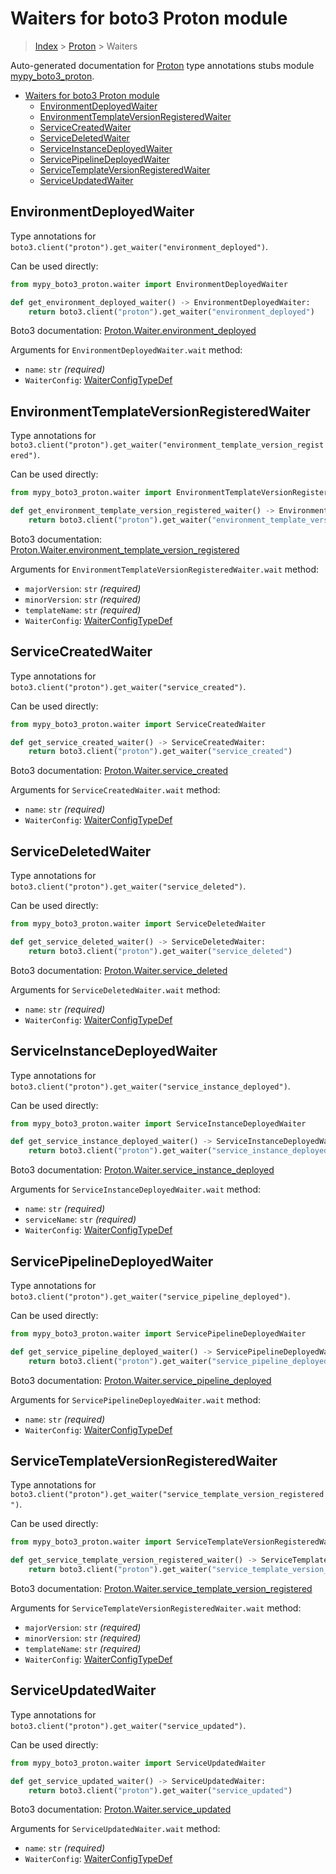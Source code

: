 # Waiters for boto3 Proton module

> [Index](..) > [Proton](.) > Waiters

Auto-generated documentation for
[Proton](https://boto3.amazonaws.com/v1/documentation/api/latest/reference/services/proton.html#Proton)
type annotations stubs module
[mypy_boto3_proton](https://pypi.org/project/mypy-boto3-proton/).

- [Waiters for boto3 Proton module](#waiters-for-boto3-proton-module)
  - [EnvironmentDeployedWaiter](#environmentdeployedwaiter)
  - [EnvironmentTemplateVersionRegisteredWaiter](#environmenttemplateversionregisteredwaiter)
  - [ServiceCreatedWaiter](#servicecreatedwaiter)
  - [ServiceDeletedWaiter](#servicedeletedwaiter)
  - [ServiceInstanceDeployedWaiter](#serviceinstancedeployedwaiter)
  - [ServicePipelineDeployedWaiter](#servicepipelinedeployedwaiter)
  - [ServiceTemplateVersionRegisteredWaiter](#servicetemplateversionregisteredwaiter)
  - [ServiceUpdatedWaiter](#serviceupdatedwaiter)

## EnvironmentDeployedWaiter

Type annotations for
`boto3.client("proton").get_waiter("environment_deployed")`.

Can be used directly:

```python
from mypy_boto3_proton.waiter import EnvironmentDeployedWaiter

def get_environment_deployed_waiter() -> EnvironmentDeployedWaiter:
    return boto3.client("proton").get_waiter("environment_deployed")
```

Boto3 documentation:
[Proton.Waiter.environment_deployed](https://boto3.amazonaws.com/v1/documentation/api/latest/reference/services/proton.html#Proton.Waiter.EnvironmentDeployed)

Arguments for `EnvironmentDeployedWaiter.wait` method:

- `name`: `str` *(required)*
- `WaiterConfig`: [WaiterConfigTypeDef](./type_defs.md#waiterconfigtypedef)

## EnvironmentTemplateVersionRegisteredWaiter

Type annotations for
`boto3.client("proton").get_waiter("environment_template_version_registered")`.

Can be used directly:

```python
from mypy_boto3_proton.waiter import EnvironmentTemplateVersionRegisteredWaiter

def get_environment_template_version_registered_waiter() -> EnvironmentTemplateVersionRegisteredWaiter:
    return boto3.client("proton").get_waiter("environment_template_version_registered")
```

Boto3 documentation:
[Proton.Waiter.environment_template_version_registered](https://boto3.amazonaws.com/v1/documentation/api/latest/reference/services/proton.html#Proton.Waiter.EnvironmentTemplateVersionRegistered)

Arguments for `EnvironmentTemplateVersionRegisteredWaiter.wait` method:

- `majorVersion`: `str` *(required)*
- `minorVersion`: `str` *(required)*
- `templateName`: `str` *(required)*
- `WaiterConfig`: [WaiterConfigTypeDef](./type_defs.md#waiterconfigtypedef)

## ServiceCreatedWaiter

Type annotations for `boto3.client("proton").get_waiter("service_created")`.

Can be used directly:

```python
from mypy_boto3_proton.waiter import ServiceCreatedWaiter

def get_service_created_waiter() -> ServiceCreatedWaiter:
    return boto3.client("proton").get_waiter("service_created")
```

Boto3 documentation:
[Proton.Waiter.service_created](https://boto3.amazonaws.com/v1/documentation/api/latest/reference/services/proton.html#Proton.Waiter.ServiceCreated)

Arguments for `ServiceCreatedWaiter.wait` method:

- `name`: `str` *(required)*
- `WaiterConfig`: [WaiterConfigTypeDef](./type_defs.md#waiterconfigtypedef)

## ServiceDeletedWaiter

Type annotations for `boto3.client("proton").get_waiter("service_deleted")`.

Can be used directly:

```python
from mypy_boto3_proton.waiter import ServiceDeletedWaiter

def get_service_deleted_waiter() -> ServiceDeletedWaiter:
    return boto3.client("proton").get_waiter("service_deleted")
```

Boto3 documentation:
[Proton.Waiter.service_deleted](https://boto3.amazonaws.com/v1/documentation/api/latest/reference/services/proton.html#Proton.Waiter.ServiceDeleted)

Arguments for `ServiceDeletedWaiter.wait` method:

- `name`: `str` *(required)*
- `WaiterConfig`: [WaiterConfigTypeDef](./type_defs.md#waiterconfigtypedef)

## ServiceInstanceDeployedWaiter

Type annotations for
`boto3.client("proton").get_waiter("service_instance_deployed")`.

Can be used directly:

```python
from mypy_boto3_proton.waiter import ServiceInstanceDeployedWaiter

def get_service_instance_deployed_waiter() -> ServiceInstanceDeployedWaiter:
    return boto3.client("proton").get_waiter("service_instance_deployed")
```

Boto3 documentation:
[Proton.Waiter.service_instance_deployed](https://boto3.amazonaws.com/v1/documentation/api/latest/reference/services/proton.html#Proton.Waiter.ServiceInstanceDeployed)

Arguments for `ServiceInstanceDeployedWaiter.wait` method:

- `name`: `str` *(required)*
- `serviceName`: `str` *(required)*
- `WaiterConfig`: [WaiterConfigTypeDef](./type_defs.md#waiterconfigtypedef)

## ServicePipelineDeployedWaiter

Type annotations for
`boto3.client("proton").get_waiter("service_pipeline_deployed")`.

Can be used directly:

```python
from mypy_boto3_proton.waiter import ServicePipelineDeployedWaiter

def get_service_pipeline_deployed_waiter() -> ServicePipelineDeployedWaiter:
    return boto3.client("proton").get_waiter("service_pipeline_deployed")
```

Boto3 documentation:
[Proton.Waiter.service_pipeline_deployed](https://boto3.amazonaws.com/v1/documentation/api/latest/reference/services/proton.html#Proton.Waiter.ServicePipelineDeployed)

Arguments for `ServicePipelineDeployedWaiter.wait` method:

- `name`: `str` *(required)*
- `WaiterConfig`: [WaiterConfigTypeDef](./type_defs.md#waiterconfigtypedef)

## ServiceTemplateVersionRegisteredWaiter

Type annotations for
`boto3.client("proton").get_waiter("service_template_version_registered")`.

Can be used directly:

```python
from mypy_boto3_proton.waiter import ServiceTemplateVersionRegisteredWaiter

def get_service_template_version_registered_waiter() -> ServiceTemplateVersionRegisteredWaiter:
    return boto3.client("proton").get_waiter("service_template_version_registered")
```

Boto3 documentation:
[Proton.Waiter.service_template_version_registered](https://boto3.amazonaws.com/v1/documentation/api/latest/reference/services/proton.html#Proton.Waiter.ServiceTemplateVersionRegistered)

Arguments for `ServiceTemplateVersionRegisteredWaiter.wait` method:

- `majorVersion`: `str` *(required)*
- `minorVersion`: `str` *(required)*
- `templateName`: `str` *(required)*
- `WaiterConfig`: [WaiterConfigTypeDef](./type_defs.md#waiterconfigtypedef)

## ServiceUpdatedWaiter

Type annotations for `boto3.client("proton").get_waiter("service_updated")`.

Can be used directly:

```python
from mypy_boto3_proton.waiter import ServiceUpdatedWaiter

def get_service_updated_waiter() -> ServiceUpdatedWaiter:
    return boto3.client("proton").get_waiter("service_updated")
```

Boto3 documentation:
[Proton.Waiter.service_updated](https://boto3.amazonaws.com/v1/documentation/api/latest/reference/services/proton.html#Proton.Waiter.ServiceUpdated)

Arguments for `ServiceUpdatedWaiter.wait` method:

- `name`: `str` *(required)*
- `WaiterConfig`: [WaiterConfigTypeDef](./type_defs.md#waiterconfigtypedef)
